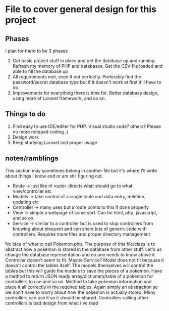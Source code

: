 # File to cover general design for this project

## Phases
I plan for there to be 3 phases

1. Get basic project stuff in place and get the database up and running. Refresh my memory of PHP and databases. Get the CSV file loaded and able to fill the database up
2. All requirements met, even if not perfectly. Preferably find the password/secret database type but if it doesn't work at first it'll have to do.
3. Improvements for everything there is time for. Better database design, using more of Laravel framework, and so on.

## Things to do
1. Find easy to use IDE/editer for PHP. Visual studio code? others? Please no more notepad coding ;)
2. Design work
3. Keep studying Laravel and proper usage


## notes/ramblings
This section may sometimes belong in another file but it's where I'll write about things I know and or am still figuring out.

* Route -> just like irl router. directs what should go to what view/controller etc
* Models -> take control of a single table and data entry, deletion, updating etc
* Controller -> many uses but a route points to this if done properly
* View -> simple a webpage of some sort. Can be html, php, javascript, and so on.
* Service -> similar to a controller but is used to stop controllers from knowing about eloquent and can share lots of generic code with controllers. Requires more files and proper directory management

No idea of what to call Pokemon.php. The purpose of this file/class is to abstract how a pokemon is stored in the database from other stuff. 
Let's us change the database representation and no one needs to know above it. Controller doesn't seem to fit. Maybe Service? Model does not fit because it doesn't control the tables itself.
The models themselves will control the tables but this will guide the models to save the pieces of a pokemon. Have a method to return JSON ready array/dictionary/table of a pokemon for controllers to use and so on.
Method to take pokemon information and place it all correctly in the required tables. Again simply an abstraction so we don't have to worry about how the pokemon is actually stored. Many controllers can use it so it should be shared.
Controllers calling other controllers is bad design from what I've read

